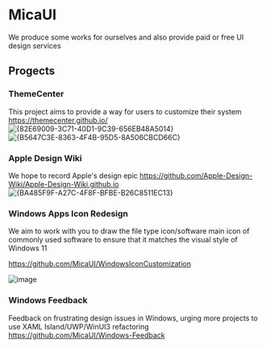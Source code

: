 # MicaUI

We produce some works for ourselves and also provide paid or free UI design services

## Progects

### ThemeCenter
This project aims to provide a way for users to customize their system
https://themecenter.github.io/
![{82E69009-3C71-40D1-9C39-656EB48A5014}](https://github.com/user-attachments/assets/c070ab19-21f3-4aca-b811-b0451f280a18)
![{B5647C3E-8363-4F4B-95D5-8A506CBCD66C}](https://github.com/user-attachments/assets/26e133e9-319f-44d0-a351-cb62dd90a73e)


### Apple Design Wiki
We hope to record Apple's design epic
https://github.com/Apple-Design-Wiki/Apple-Design-Wiki.github.io
![{BA485F9F-A27C-4F8F-BFBE-B26C8511EC13}](https://github.com/user-attachments/assets/baa63afa-f49e-4832-a805-7afa98ecb81b)


### Windows Apps Icon Redesign
We aim to work with you to draw the file type icon/software main icon of commonly used software to ensure that it matches the visual style of Windows 11

https://github.com/MicaUI/WindowsIconCustomization

![image](https://github.com/MicaUI/.github/assets/6630660/93092fa8-78d2-42cf-80b9-f717d9d32b22)

### Windows Feedback
Feedback on frustrating design issues in Windows, urging more projects to use XAML Island/UWP/WinUI3 refactoring
https://github.com/MicaUI/Windows-Feedback

